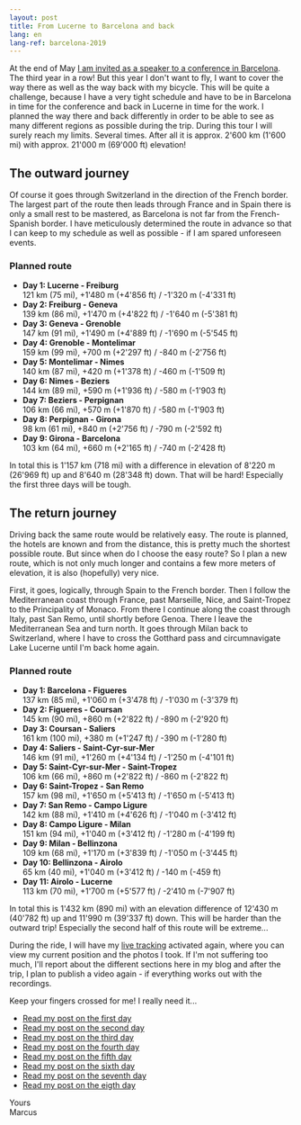 ```yaml
---
layout: post
title: From Lucerne to Barcelona and back
lang: en
lang-ref: barcelona-2019
---
```


At the end of May [I am invited as a speaker to a conference in Barcelona](http://www.jbcnconf.com/2019/infoSpeaker.html?ref=034100c2dca6f7a15d06273390c11c6aa73949d3). The third year in a row! But this year I don't want to fly, I want to cover the way there as well as the way back with my bicycle. This will be quite a challenge, because I have a very tight schedule and have to be in Barcelona in time for the conference and back in Lucerne in time for the work. I planned the way there and back differently in order to be able to see as many different regions as possible during the trip. During this tour I will surely reach my limits. Several times. After all it is approx. 2'600 km (1'600 mi) with approx. 21'000 m (69'000 ft) elevation!

## The outward journey

Of course it goes through Switzerland in the direction of the French border. The largest part of the route then leads through France and in Spain there is only a small rest to be mastered, as Barcelona is not far from the French-Spanish border. I have meticulously determined the route in advance so that I can keep to my schedule as well as possible - if I am spared unforeseen events.

### Planned route

- **Day 1: Lucerne - Freiburg**  
  121 km (75 mi), +1'480 m (+4'856 ft) / -1'320 m (-4'331 ft)
- **Day 2: Freiburg - Geneva**  
  139 km (86 mi), +1'470 m (+4'822 ft) / -1'640 m (-5'381 ft)
- **Day 3: Geneva - Grenoble**  
  147 km (91 mi), +1'490 m (+4'889 ft) / -1'690 m (-5'545 ft)
- **Day 4: Grenoble - Montelimar**  
  159 km (99 mi), +700 m (+2'297 ft) / -840 m (-2'756 ft)
- **Day 5: Montelimar - Nimes**  
  140 km (87 mi), +420 m (+1'378 ft) / -460 m (-1'509 ft)
- **Day 6: Nimes - Beziers**  
  144 km (89 mi), +590 m (+1'936 ft) / -580 m (-1'903 ft)
- **Day 7: Beziers - Perpignan**  
  106 km (66 mi), +570 m (+1'870 ft) / -580 m (-1'903 ft)
- **Day 8: Perpignan - Girona**  
  98 km (61 mi), +840 m (+2'756 ft) / -790 m (-2'592 ft)
- **Day 9: Girona - Barcelona**  
  103 km (64 mi), +660 m (+2'165 ft) / -740 m (-2'428 ft)

In total this is 1'157 km (718 mi) with a difference in elevation of 8'220 m (26'969 ft) up and 8'640 m (28'348 ft) down. That will be hard! Especially the first three days will be tough.

## The return journey

Driving back the same route would be relatively easy. The route is planned, the hotels are known and from the distance, this is pretty much the shortest possible route. But since when do I choose the easy route? So I plan a new route, which is not only much longer and contains a few more meters of elevation, it is also (hopefully) very nice.

First, it goes, logically, through Spain to the French border. Then I follow the Mediterranean coast through France, past Marseille, Nice, and Saint-Tropez to the Principality of Monaco. From there I continue along the coast through Italy, past San Remo, until shortly before Genoa. There I leave the Mediterranean Sea and turn north. It goes through Milan back to Switzerland, where I have to cross the Gotthard pass and circumnavigate Lake Lucerne until I'm back home again.

### Planned route

- **Day 1: Barcelona - Figueres**  
  137 km (85 mi), +1'060 m (+3'478 ft) / -1'030 m (-3'379 ft)
- **Day 2: Figueres - Coursan**  
  145 km (90 mi), +860 m (+2'822 ft) / -890 m (-2'920 ft)
- **Day 3: Coursan - Saliers**  
  161 km (100 mi), +380 m (+1'247 ft) / -390 m (-1'280 ft)
- **Day 4: Saliers - Saint-Cyr-sur-Mer**  
  146 km (91 mi), +1'260 m (+4'134 ft) / -1'250 m (-4'101 ft)
- **Day 5: Saint-Cyr-sur-Mer - Saint-Tropez**  
  106 km (66 mi), +860 m (+2'822 ft) / -860 m (-2'822 ft)
- **Day 6: Saint-Tropez - San Remo**  
  157 km (98 mi), +1'650 m (+5'413 ft) / -1'650 m (-5'413 ft)
- **Day 7: San Remo - Campo Ligure**  
  142 km (88 mi), +1'410 m (+4'626 ft) / -1'040 m (-3'412 ft)
- **Day 8: Campo Ligure - Milan**  
  151 km (94 mi), +1'040 m (+3'412 ft) / -1'280 m (-4'199 ft)
- **Day 9: Milan - Bellinzona**  
  109 km (68 mi), +1'170 m (+3'839 ft) / -1'050 m (-3'445 ft)
- **Day 10: Bellinzona - Airolo**  
  65 km (40 mi), +1'040 m (+3'412 ft) / -140 m (-459 ft)
- **Day 11: Airolo - Lucerne**  
  113 km (70 mi), +1'700 m (+5'577 ft) / -2'410 m (-7'907 ft)

In total this is 1'432 km (890 mi) with an elevation difference of 12'430 m (40'782 ft) up and 11'990 m (39'337 ft) down. This will be harder than the outward trip! Especially the second half of this route will be extreme...

During the ride, I will have my [live tracking](/en/live) activated again, where you can view my current position and the photos I took. If I'm not suffering too much, I'll report about the different sections here in my blog and after the trip, I plan to publish a video again - if everything works out with the recordings.

Keep your fingers crossed for me! I really need it...

- [Read my post on the first day](/en/tour/2019/05/17/Barcelona-2019-Day-1/)
- [Read my post on the second day](/en/tour/2019/05/18/Barcelona-2019-Day-2/)
- [Read my post on the third day](/en/tour/2019/05/19/Barcelona-2019-Day-3/)
- [Read my post on the fourth day](/en/tour/2019/05/20/Barcelona-2019-Day-4/)
- [Read my post on the fifth day](/en/tour/2019/05/21/Barcelona-2019-Day-5/)
- [Read my post on the sixth day](/en/tour/2019/05/22/Barcelona-2019-Day-6/)
- [Read my post on the seventh day](/en/tour/2019/05/23/Barcelona-2019-Day-7/)
- [Read my post on the eigth day](/en/tour/2019/05/24/Barcelona-2019-Day-8/)

Yours  
Marcus
